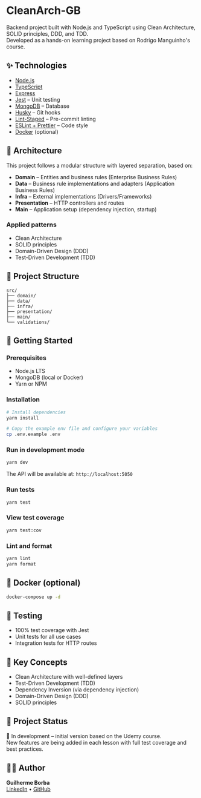 # CleanArch-GB

Backend project built with Node.js and TypeScript using Clean Architecture, SOLID principles, DDD, and TDD.  
Developed as a hands-on learning project based on Rodrigo Manguinho's course.

## ✨ Technologies

- [Node.js](https://nodejs.org/)
- [TypeScript](https://www.typescriptlang.org/)
- [Express](https://expressjs.com/)
- [Jest](https://jestjs.io/) – Unit testing
- [MongoDB](https://www.mongodb.com/) – Database
- [Husky](https://typicode.github.io/husky/#/) – Git hooks
- [Lint-Staged](https://github.com/okonet/lint-staged) – Pre-commit linting
- [ESLint + Prettier](https://eslint.org/) – Code style
- [Docker](https://www.docker.com/) (optional)

## 🧱 Architecture

This project follows a modular structure with layered separation, based on:

- **Domain** – Entities and business rules (Enterprise Business Rules)
- **Data** – Business rule implementations and adapters (Application Business Rules)
- **Infra** – External implementations (Drivers/Frameworks)
- **Presentation** – HTTP controllers and routes
- **Main** – Application setup (dependency injection, startup)

### Applied patterns

- Clean Architecture
- SOLID principles
- Domain-Driven Design (DDD)
- Test-Driven Development (TDD)

## 📁 Project Structure

```
src/
├── domain/
├── data/
├── infra/
├── presentation/
├── main/
└── validations/
```

## 🚀 Getting Started

### Prerequisites

- Node.js LTS
- MongoDB (local or Docker)
- Yarn or NPM

### Installation

```bash
# Install dependencies
yarn install

# Copy the example env file and configure your variables
cp .env.example .env
```

### Run in development mode

```bash
yarn dev
```

The API will be available at: `http://localhost:5050`

### Run tests

```bash
yarn test
```

### View test coverage

```bash
yarn test:cov
```

### Lint and format

```bash
yarn lint
yarn format
```

## 🐳 Docker (optional)

```bash
docker-compose up -d
```

## 🧪 Testing

- 100% test coverage with Jest
- Unit tests for all use cases
- Integration tests for HTTP routes

## 🧠 Key Concepts

- Clean Architecture with well-defined layers
- Test-Driven Development (TDD)
- Dependency Inversion (via dependency injection)
- Domain-Driven Design (DDD)
- SOLID principles

## 📌 Project Status

🚧 In development – initial version based on the Udemy course.  
New features are being added in each lesson with full test coverage and best practices.

## 👨‍💻 Author

**Guilherme Borba**  
[LinkedIn](https://www.linkedin.com/in/guilhermeborba) • [GitHub](https://github.com/guilhermeborba)


